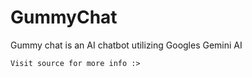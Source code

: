 # GummyChat
Gummy chat is an AI chatbot utilizing Googles Gemini AI


```
Visit source for more info :>
```
